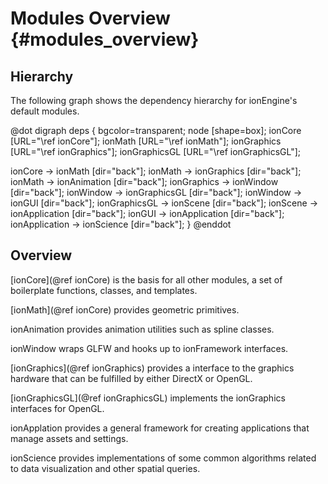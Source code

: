 
Modules Overview               {#modules_overview}
================

Hierarchy
---------

The following graph shows the dependency hierarchy for ionEngine's default modules.

@dot
digraph deps {
   bgcolor=transparent;
   node [shape=box];
   ionCore [URL="\ref ionCore"];
   ionMath [URL="\ref ionMath"];
   ionGraphics [URL="\ref ionGraphics"];
   ionGraphicsGL [URL="\ref ionGraphicsGL"];

   ionCore -> ionMath            [dir="back"];
   ionMath -> ionGraphics        [dir="back"];
   ionMath -> ionAnimation       [dir="back"];
   ionGraphics -> ionWindow      [dir="back"];
   ionWindow -> ionGraphicsGL    [dir="back"];
   ionWindow -> ionGUI           [dir="back"];
   ionGraphicsGL -> ionScene     [dir="back"];
   ionScene -> ionApplication    [dir="back"];
   ionGUI -> ionApplication      [dir="back"];
   ionApplication -> ionScience  [dir="back"];
}
@enddot


Overview
--------

[ionCore](@ref ionCore) is the basis for all other modules, a set of boilerplate functions, classes, and templates.

[ionMath](@ref ionCore) provides geometric primitives.

ionAnimation provides animation utilities such as spline classes.

ionWindow wraps GLFW and hooks up to ionFramework interfaces.

[ionGraphics](@ref ionGraphics) provides a interface to the graphics hardware that can be fulfilled by either DirectX or OpenGL.

[ionGraphicsGL](@ref ionGraphicsGL) implements the ionGraphics interfaces for OpenGL.

ionApplation provides a general framework for creating applications that manage assets and settings.

ionScience provides implementations of some common algorithms related to data visualization and other spatial queries.
